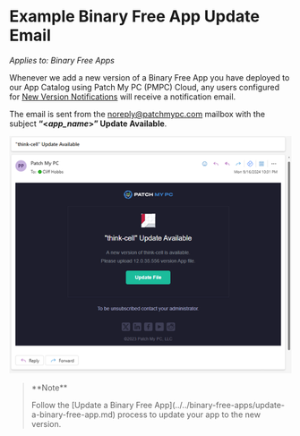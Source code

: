 # Example Binary Free App Update Email

_Applies to: Binary Free Apps_

Whenever we add a new version of a Binary Free App you have deployed to our App Catalog using Patch My PC (PMPC) Cloud, any users configured for [New Version Notifications](https://docs.patchmypc.com/patch-my-pc-cloud/binary-free-apps/manage-new-version-notifications-for-a-binary-free-app) will receive a notification email.

The email is sent from the [noreply@patchmypc.com](mailto:noreply@patchmypc.com) mailbox with the subject **“<**_**app\_name**_**>” Update Available**.

![Example of the Email Notification when a Binary Free App needs an update](/_images/image-(400).png "Example of the Email Notification when a Binary Free App needs an update")

<blockquote class="wp-block-quote">
<p>**Note**</p>
<p>Follow the [Update a Binary Free App](../../binary-free-apps/update-a-binary-free-app.md) process to update your app to the new version.</p>
</blockquote>